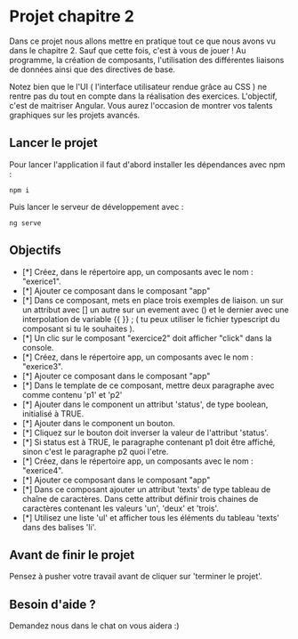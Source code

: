 # Projet chapitre 2

Dans ce projet nous allons mettre en pratique tout ce que nous avons vu dans le chapitre 2. Sauf que cette fois, c'est à vous de jouer ! Au programme, la création de composants, l'utilisation des différentes liaisons de données ainsi que des directives de base.

Notez bien que le l'UI ( l'interface utilisateur rendue grâce au CSS ) ne rentre pas du tout en compte dans la réalisation des exercices. L'objectif, c'est de maitriser Angular. Vous aurez l'occasion de montrer vos talents graphiques sur les projets avancés.

## Lancer le projet

Pour lancer l'application il faut d'abord installer les dépendances avec npm :

`npm i`

Puis lancer le serveur de développement avec :

`ng serve`

## Objectifs

- [*] Créez, dans le répertoire app, un composants avec le nom : "exerice1".
- [*] Ajouter ce composant dans le composant "app"
- [*] Dans ce composant, mets en place trois exemples de liaison. un sur un attribut avec [] un autre sur un evement avec () et le dernier avec une interpolation de variable {{ }} ; ( tu peux utiliser le fichier typescript du composant si tu le souhaites ).
- [*] Un clic sur le composant "exercice2" doit afficher "click" dans la console.
- [*] Créez, dans le répertoire app, un composants avec le nom : "exerice3".
- [*] Ajouter ce composant dans le composant "app"
- [*] Dans le template de ce composant, mettre deux paragraphe avec comme contenu 'p1' et 'p2'
- [*] Ajouter dans le component un attribut 'status', de type boolean, initialisé à TRUE.
- [*] Ajouter dans le component un bouton.
- [*] Cliquez sur le bouton doit inverser la valeur de l'attribut 'status'.
- [*] Si status est à TRUE, le paragraphe contenant p1 doit être affiché, sinon c'est le paragraphe p2 quoi l'etre.
- [*] Créez, dans le répertoire app, un composants avec le nom : "exerice4".
- [*] Ajouter ce composant dans le composant "app"
- [*] Dans ce composant ajouter un attribut 'texts' de type tableau de chaîne de caractères. Dans cette attribut définir trois chaines de caractères contenant les valeurs 'un', 'deux' et 'trois'.
- [*] Utilisez une liste 'ul' et afficher tous les éléments du tableau 'texts' dans des balises 'li'.

## Avant de finir le projet

Pensez à pusher votre travail avant de cliquer sur 'terminer le projet'.

## Besoin d'aide ?

Demandez nous dans le chat on vous aidera :)
